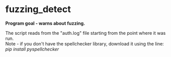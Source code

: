 # fuzzing_detect
**Program goal - warns about fuzzing.**  

The script reads from the "auth.log" file starting from the point where it was run.  
Note - if you don't have the spellchecker library, download it using the line: _pip install pyspellchecker_
